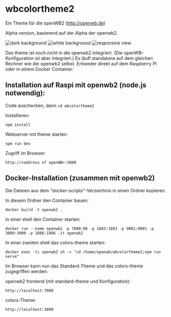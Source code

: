 # wbcolortheme2
Ein Theme für die openWB2 (http://openwb.de)






Alpha version, basierend auf der Alpha der openwb2.

![dark background](colors1.png)
![white background](colors2.png)
![responsive view](colors3.png)

Das theme ist noch nicht in die openwb2 integriert. (Die openWB-Konfiguration ist aber integriert.) Es läuft standalone auf dem gleichen Rechner wie die openwb2 selbst. Entweder direkt auf dem Raspberry Pi oder in einem Docker Container:

## Installation auf Raspi mit openwb2 (node.js notwendig):

Code auschecken, dann ```cd wbcolortheme2```

Installieren:
```
npm install
```

Webserver mit theme starten:
```
npm run dev
```

Zugriff im Browser:
```
http://<address of openWB>:3000
``` 

## Docker-Installation (zusammen mit openwb2)

Die Dateien aus dem "docker-scripts"-Verzeichnis in einen Ordner kopieren.

In diesem Ordner den Container bauen:
``` 
docker build -t openwb2 . 
```

In einer shell den Container starten:
``` 
docker run --name openwb2 -p 7080:80 -p 1883:1883 -p 9001:9001 -p 3000:3000 -p 1886:1886 -it openwb2 
```

In einer zweiten shell das colors-theme starten:
``` 
docker exec -ti openwb2 sh -c "cd /home/openwb/wbcolortheme2;npm run serve" 
```

Im Browser kann nun das Standard-Theme und das colors-theme zugegriffen werden:

openwb2 frontend (mit standard-theme und Konfiguration):
``` 
http://localhost:7080 
```

colors-Theme:
``` 
http://localhost:3000 
```

